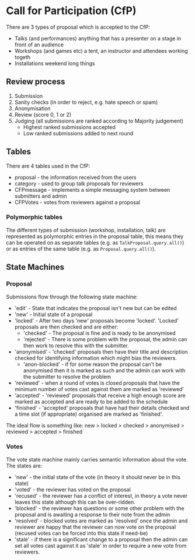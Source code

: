 # Call for Participation (CfP) #
There are 3 types of proposal which is accepted to the CfP:

* Talks (and performances) anything that has a presenter on a stage in front of an audience
* Workshops (and games etc) a tent, an instructor and attendees working togeth
* Installations weekend long things

## Review process ##

1. Submission
2. Sanity checks (in order to reject, e.g. hate speech or spam)
3. Anonymisation
4. Review (score 0, 1 or 2)
5. Judging (all submissions are ranked according to Majority judgement)
    * Highest ranked submissions accepted
    * Low ranked submissions added to next round

## Tables ##

There are 4 tables used in the CfP:

* proposal - the information received from the users
* category - used to group talk proposals for reviewers
* CFPmessage - implements a simple messaging system between submitters and admin
* CFPVotes - votes from reviewers against a proposal

### Polymorphic tables ###

The different types of submission (workshop, installation, talk) are represented as polymorphic entries in the proposal table, this means they can be operated on as separate tables (e.g. as `TalkProposal.query.all()`) or as entries of the same table (e.g. as `Proposal.query.all()`).

## State Machines ##

### Proposal ###
Submissions flow through the following state machine:

* 'edit' - State that indicates the proposal isn't new but can be edited
* 'new' - Initial state of a proposal
* 'locked' - After two days 'new' proposals become 'locked'. 'Locked' proposals are then checked and are either:
    * 'checked' - The proposal is fine and is ready to be anonymised
    * 'rejected' - There is some problem with the proposal, the admin can then work to resolve this with the submitter.
* 'anonymised' - 'checked' proposals then have their title and description checked for identifying information which might bias the reviewers.
    * 'anon-blocked' - if for some reason the proposal can't be anonymised then it is marked as such and the admin can work with the submitter to resolve the problem
* 'reviewed' - when a round of votes is closed proposals that have the minimum number of votes cast against them are marked as 'reviewed'
* 'accepted' - 'reviewed' proposals that receive a high enough score are marked as accepted and are ready to be added to the schedule
* 'finished' - 'accepted' proposals that have had their details checked and a time slot (if appropriate) organised are marked as 'finished'.

The ideal flow is something like:
new > locked > checked > anonymised > reviewed > accepted > finished

### Votes ###

The vote state machine mainly carries semantic information about the vote. The states are:

* 'new' - the initial state of the vote (in theory it should never be in this state)
* 'voted' - the reviewer has voted on the proposal
* 'recused' - the reviewer has a conflict of interest, in theory a vote never leaves this state although this can be over-ridden.
* 'blocked' - the reviewer has questions or some other problem with the proposal and is awaiting a response to their note from the admin
* 'resolved' - blocked votes are marked as 'resolved' once the admin and reviewer are happy that the reviewer can now vote on the proposal (recused votes can be forced into this state if need-be)
* 'stale' - if there is a significant change to a proposal then the admin can set all votes cast against it as 'stale' in order to require a new vote from reviewers.




